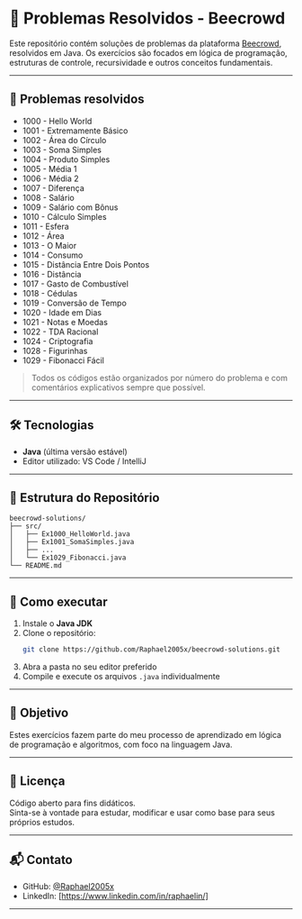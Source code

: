 # 🧠 Problemas Resolvidos - Beecrowd

Este repositório contém soluções de problemas da plataforma [Beecrowd](https://www.beecrowd.com.br/), resolvidos em Java. Os exercícios são focados em lógica de programação, estruturas de controle, recursividade e outros conceitos fundamentais.

---

## 📌 Problemas resolvidos

- 1000 - Hello World
- 1001 - Extremamente Básico
- 1002 - Área do Círculo
- 1003 - Soma Simples
- 1004 - Produto Simples
- 1005 - Média 1
- 1006 - Média 2
- 1007 - Diferença
- 1008 - Salário
- 1009 - Salário com Bônus
- 1010 - Cálculo Simples
- 1011 - Esfera
- 1012 - Área
- 1013 - O Maior
- 1014 - Consumo
- 1015 - Distância Entre Dois Pontos
- 1016 - Distância
- 1017 - Gasto de Combustível
- 1018 - Cédulas
- 1019 - Conversão de Tempo
- 1020 - Idade em Dias
- 1021 - Notas e Moedas
- 1022 - TDA Racional
- 1024 - Criptografia
- 1028 - Figurinhas
- 1029 - Fibonacci Fácil

> Todos os códigos estão organizados por número do problema e com comentários explicativos sempre que possível.

---

## 🛠 Tecnologias

- **Java** (última versão estável)
- Editor utilizado: VS Code / IntelliJ

---

## 📁 Estrutura do Repositório

```
beecrowd-solutions/
├── src/
│   ├── Ex1000_HelloWorld.java
│   ├── Ex1001_SomaSimples.java
│   ├── ...
│   └── Ex1029_Fibonacci.java
└── README.md
```

---

## 🚀 Como executar

1. Instale o **Java JDK**
2. Clone o repositório:
   ```bash
   git clone https://github.com/Raphael2005x/beecrowd-solutions.git
   ```
3. Abra a pasta no seu editor preferido
4. Compile e execute os arquivos `.java` individualmente

---

## 🎯 Objetivo

Estes exercícios fazem parte do meu processo de aprendizado em lógica de programação e algoritmos, com foco na linguagem Java.

---

## 📄 Licença

Código aberto para fins didáticos.  
Sinta-se à vontade para estudar, modificar e usar como base para seus próprios estudos.

---

## 📬 Contato

- GitHub: [@Raphael2005x](https://github.com/Raphael2005x)
- LinkedIn: [https://www.linkedin.com/in/raphaelin/]

---
